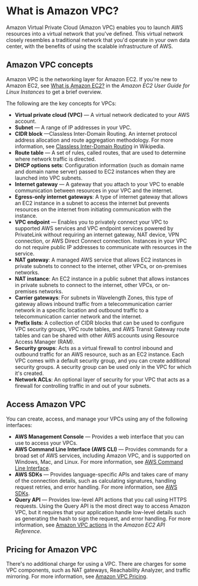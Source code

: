 # What is Amazon VPC?<a name="what-is-amazon-vpc"></a>

Amazon Virtual Private Cloud \(Amazon VPC\) enables you to launch AWS resources into a virtual network that you've defined\. This virtual network closely resembles a traditional network that you'd operate in your own data center, with the benefits of using the scalable infrastructure of AWS\.

## Amazon VPC concepts<a name="Overview"></a>

Amazon VPC is the networking layer for Amazon EC2\. If you're new to Amazon EC2, see [What is Amazon EC2?](https://docs.aws.amazon.com/AWSEC2/latest/UserGuide/concepts.html) in the *Amazon EC2 User Guide for Linux Instances* to get a brief overview\.

The following are the key concepts for VPCs:
+ **Virtual private cloud \(VPC\)** — A virtual network dedicated to your AWS account\. 
+ **Subnet** — A range of IP addresses in your VPC\. 
+ **CIDR block** —Classless Inter\-Domain Routing\. An internet protocol address allocation and route aggregation methodology\. For more information, see [Classless Inter\-Domain Routing](http://en.wikipedia.org/wiki/CIDR_notation) in Wikipedia\.
+ **Route table** — A set of rules, called routes, that are used to determine where network traffic is directed\. 
+ **DHCP options sets**: Configuration information \(such as domain name and domain name server\) passed to EC2 instances when they are launched into VPC subnets\.
+ **Internet gateway** — A gateway that you attach to your VPC to enable communication between resources in your VPC and the internet\.
+ **Egress\-only internet gateways**: A type of internet gateway that allows an EC2 instance in a subnet to access the internet but prevents resources on the internet from initiating communication with the instance\.
+ **VPC endpoint** — Enables you to privately connect your VPC to supported AWS services and VPC endpoint services powered by PrivateLink without requiring an internet gateway, NAT device, VPN connection, or AWS Direct Connect connection\. Instances in your VPC do not require public IP addresses to communicate with resources in the service\.
+ **NAT gateway**: A managed AWS service that allows EC2 instances in private subnets to connect to the internet, other VPCs, or on\-premises networks\.
+ **NAT instance**: An EC2 instance in a public subnet that allows instances in private subnets to connect to the internet, other VPCs, or on\-premises networks\.
+ **Carrier gateways**: For subnets in Wavelength Zones, this type of gateway allows inbound traffic from a telecommunication carrier network in a specific location and outbound traffic to a telecommunication carrier network and the internet\.
+ **Prefix lists**: A collection of CIDR blocks that can be used to configure VPC security groups, VPC route tables, and AWS Transit Gateway route tables and can be shared with other AWS accounts using Resource Access Manager \(RAM\)\.
+ **Security groups**: Acts as a virtual firewall to control inbound and outbound traffic for an AWS resource, such as an EC2 instance\. Each VPC comes with a default security group, and you can create additional security groups\. A security group can be used only in the VPC for which it's created\.
+ **Network ACLs**: An optional layer of security for your VPC that acts as a firewall for controlling traffic in and out of your subnets\.

## Access Amazon VPC<a name="VPCInterfaces"></a>

You can create, access, and manage your VPCs using any of the following interfaces:
+ **AWS Management Console** — Provides a web interface that you can use to access your VPCs\.
+ **AWS Command Line Interface \(AWS CLI\)** — Provides commands for a broad set of AWS services, including Amazon VPC, and is supported on Windows, Mac, and Linux\. For more information, see [AWS Command Line Interface](https://aws.amazon.com/cli/)\.
+ **AWS SDKs** — Provides language\-specific APIs and takes care of many of the connection details, such as calculating signatures, handling request retries, and error handling\. For more information, see [AWS SDKs](http://aws.amazon.com/tools/#SDKs)\.
+ **Query API** — Provides low\-level API actions that you call using HTTPS requests\. Using the Query API is the most direct way to access Amazon VPC, but it requires that your application handle low\-level details such as generating the hash to sign the request, and error handling\. For more information, see [Amazon VPC actions](https://docs.aws.amazon.com/AWSEC2/latest/APIReference/OperationList-query-vpc.html) in the *Amazon EC2 API Reference*\.

## Pricing for Amazon VPC<a name="Paying"></a>

There's no additional charge for using a VPC\. There are charges for some VPC components, such as NAT gateways, Reachability Analyzer, and traffic mirroring\. For more information, see [Amazon VPC Pricing](http://aws.amazon.com/vpc/pricing/)\.